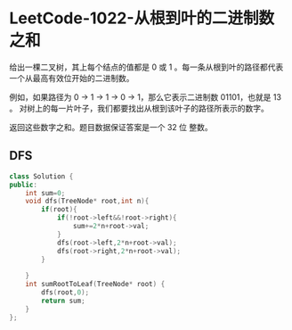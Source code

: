 # LeetCode-1022-从根到叶的二进制数之和

给出一棵二叉树，其上每个结点的值都是 0 或 1 。每一条从根到叶的路径都代表一个从最高有效位开始的二进制数。

例如，如果路径为 0 -> 1 -> 1 -> 0 -> 1，那么它表示二进制数 01101，也就是 13 。
对树上的每一片叶子，我们都要找出从根到该叶子的路径所表示的数字。

返回这些数字之和。题目数据保证答案是一个 32 位 整数。

## DFS

```C++
class Solution {
public:
    int sum=0;
    void dfs(TreeNode* root,int n){
        if(root){
            if(!root->left&&!root->right){
                sum+=2*n+root->val;
            }
            dfs(root->left,2*n+root->val);
            dfs(root->right,2*n+root->val);
        }
        
    }
    int sumRootToLeaf(TreeNode* root) {
        dfs(root,0);
        return sum;
    }
};
```
